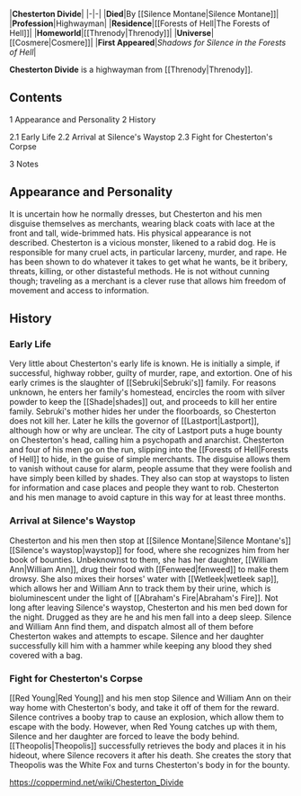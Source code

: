 |**Chesterton Divide**|
|-|-|
|**Died**|By [[Silence Montane\|Silence Montane]]|
|**Profession**|Highwayman|
|**Residence**|[[Forests of Hell\|The Forests of Hell]]|
|**Homeworld**|[[Threnody\|Threnody]]|
|**Universe**|[[Cosmere\|Cosmere]]|
|**First Appeared**|*Shadows for Silence in the Forests of Hell*|

**Chesterton Divide** is a highwayman from [[Threnody\|Threnody]].

## Contents

1 Appearance and Personality
2 History

2.1 Early Life
2.2 Arrival at Silence's Waystop
2.3 Fight for Chesterton's Corpse


3 Notes


## Appearance and Personality
It is uncertain how he normally dresses, but Chesterton and his men disguise themselves as merchants, wearing black coats with lace at the front and tall, wide-brimmed hats. His physical appearance is not described.
Chesterton is a vicious monster, likened to a rabid dog. He is responsible for many cruel acts, in particular larceny, murder, and rape. He has been shown to do whatever it takes to get what he wants, be it bribery, threats, killing, or other distasteful methods. He is not without cunning though; traveling as a merchant is a clever ruse that allows him freedom of movement and access to information.

## History
### Early Life
Very little about Chesterton's early life is known. He is initially a simple, if successful, highway robber, guilty of murder, rape, and extortion. One of his early crimes is the slaughter of [[Sebruki\|Sebruki's]] family. For reasons unknown, he enters her family's homestead, encircles the room with silver powder to keep the [[Shade\|shades]] out, and proceeds to kill her entire family. Sebruki's mother hides her under the floorboards, so Chesterton does not kill her.
Later he kills the governor of [[Lastport\|Lastport]], although how or why are unclear. The city of Lastport puts a huge bounty on Chesterton's head, calling him a psychopath and anarchist. Chesterton and four of his men go on the run, slipping into the [[Forests of Hell\|Forests of Hell]] to hide, in the guise of simple merchants. The disguise allows them to vanish without cause for alarm, people assume that they were foolish and have simply been killed by shades. They also can stop at waystops to listen for information and case places and people they want to rob. Chesterton and his men manage to avoid capture in this way for at least three months.

### Arrival at Silence's Waystop
Chesterton and his men then stop at [[Silence Montane\|Silence Montane's]] [[Silence's waystop\|waystop]] for food, where she recognizes him from her book of bounties. Unbeknownst to them, she has her daughter, [[William Ann\|William Ann]], drug their food with [[Fenweed\|fenweed]] to make them drowsy. She also mixes their horses' water with [[Wetleek\|wetleek sap]], which allows her and William Ann to track them by their urine, which is bioluminescent under the light of [[Abraham's Fire\|Abraham's Fire]].
Not long after leaving Silence's waystop, Chesterton and his men bed down for the night. Drugged as they are he and his men fall into a deep sleep. Silence and William Ann find them, and dispatch almost all of them before Chesterton wakes and attempts to escape. Silence and her daughter successfully kill him with a hammer while keeping any blood they shed covered with a bag.

### Fight for Chesterton's Corpse
[[Red Young\|Red Young]] and his men stop Silence and William Ann on their way home with Chesterton's body, and take it off of them for the reward. Silence contrives a booby trap to cause an explosion, which allow them to escape with the body. However, when Red Young catches up with them, Silence and her daughter are forced to leave the body behind. [[Theopolis\|Theopolis]] successfully retrieves the body and places it in his hideout, where Silence recovers it after his death. She creates the story that Theopolis was the White Fox and turns Chesterton's body in for the bounty.



https://coppermind.net/wiki/Chesterton_Divide